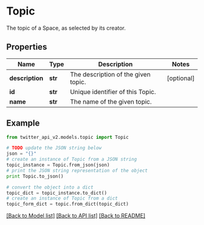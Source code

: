 # Topic

The topic of a Space, as selected by its creator.

## Properties
Name | Type | Description | Notes
------------ | ------------- | ------------- | -------------
**description** | **str** | The description of the given topic. | [optional] 
**id** | **str** | Unique identifier of this Topic. | 
**name** | **str** | The name of the given topic. | 

## Example

```python
from twitter_api_v2.models.topic import Topic

# TODO update the JSON string below
json = "{}"
# create an instance of Topic from a JSON string
topic_instance = Topic.from_json(json)
# print the JSON string representation of the object
print Topic.to_json()

# convert the object into a dict
topic_dict = topic_instance.to_dict()
# create an instance of Topic from a dict
topic_form_dict = topic.from_dict(topic_dict)
```
[[Back to Model list]](../README.md#documentation-for-models) [[Back to API list]](../README.md#documentation-for-api-endpoints) [[Back to README]](../README.md)


